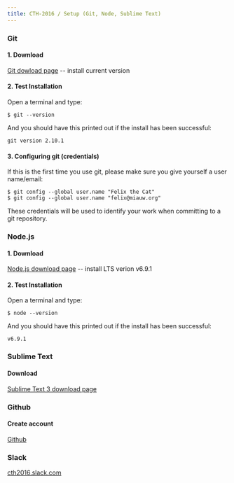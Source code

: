 ```yaml
---
title: CTH-2016 / Setup (Git, Node, Sublime Text)
---
```


### Git

#### 1. Download

[Git dowload page](https://git-scm.com/downloads) -- install current version

#### 2. Test Installation

Open a terminal and type:

	$ git --version

And you should have this printed out if the install has been successful:

	git version 2.10.1

#### 3. Configuring git (credentials)

If this is the first time you use git, please make sure you give yourself a user name/email:

	$ git config --global user.name "Felix the Cat"
	$ git config --global user.name "felix@miauw.org"

These credentials will be used to identify your work when committing to a git repository. 

### Node.js

#### 1. Download

[Node.js download page](https://nodejs.org/en/download/) -- install LTS verion v6.9.1

#### 2. Test Installation

Open a terminal and type:

	$ node --version

And you should have this printed out if the install has been successful:

	v6.9.1

### Sublime Text

#### Download 

[Sublime Text 3 download page](http://www.sublimetext.com/3)

### Github

#### Create account

[Github](https://github.com)

### Slack

[cth2016.slack.com](https://cth2016.slack.com)


